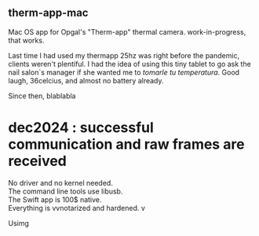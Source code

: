 ## therm-app-mac
Mac OS app for Opgal's "Therm-app" thermal camera. work-in-progress, that works.

Last time I had used my thermapp 25hz was right before the pandemic, clients weren't plentiful.  I had the idea of using this tiny tablet to go ask the nail salon`s manager if she wanted me to _tomarle tu temperatura_.  Good laugh, 36celcius, and almost no battery already.

Since then, blablabla



# dec2024 : successful communication and raw frames are received

No driver and no kernel needed.  
The command line tools use libusb.  
The Swift app is 100$ native.  
Everything is vvnotarized and hardened.
v

Usimg 
